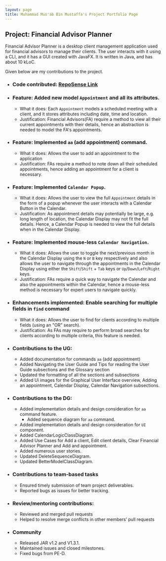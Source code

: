 ```yaml
---
layout: page
title: Muhammad Mus'ab Bin Mustaffa's Project Portfolio Page
---
```


## Project: Financial Advisor Planner

Financial Advisor Planner is a desktop client management application used for financial advisors to manage their clients. The user interacts with it using a CLI, and it has a GUI created with JavaFX. It is written in Java, and has about 10 kLoC.

Given below are my contributions to the project.

- ### Code contributed: [RepoSense Link](https://nus-cs2103-ay2223s1.github.io/tp-dashboard/?search=muhdmusab&sort=groupTitle&sortWithin=title&timeframe=commit&mergegroup=&groupSelect=groupByRepos&breakdown=true&checkedFileTypes=docs~functional-code~test-code~other&since=2022-09-16&tabOpen=true&tabType=authorship&tabAuthor=MuhdMusab&tabRepo=AY2223S1-CS2103T-W09-2%2Ftp%5Bmaster%5D&authorshipIsMergeGroup=false&authorshipFileTypes=docs~functional-code~test-code&authorshipIsBinaryFileTypeChecked=false&authorshipIsIgnoredFilesChecked=false)
- ### Feature: Added new model `Appointment` and all its attributes.
  - What it does: Each `Appointment` models a scheduled meeting with a client, and it stores attributes including date, time and location.
  - Justification: Financial Advisors(FA) require a method to view all their current appointments with their details, hence an abstraction is needed to model the FA's appointments.
- ### Feature: Implemented `aa` (add appointment) command.
  - What it does: Allows the user to add an appointment to the application
  - Justification: FAs require a method to note down all their scheduled appointments, hence adding an appointment for a client is necessary.
- ### Feature: Implemented `Calendar Popup`.
  - What it does: Allows the user to view the full `Appointment` details in the form of a popup whenever the user interacts with a Calendar Button in the Calendar.
  - Justification: As appointment details may potentially be large, e.g. long length of location, the Calendar Display may not fit the full details. Hence, a Calendar Popup is needed to view the full details when in the Calendar Display. 
- ### Feature: Implemented mouse-less `Calendar Navigation`.
  - What it does: Allows the user to toggle the next/previous month in the Calendar Display using the `N` or `B` key respectively and also allows the user to navigate through the appointments in the Calendar Display using either the `Shift`/`Shift` + `Tab` keys or `Up`/`Down`/`Left`/`Right` keys.
  - Justification: FAs require a quick way to navigate the Calendar and also the appointments within the Calendar, hence a mouse-less method is necessary for expert users to navigate quickly.
- ### Enhancements implemented: Enable searching for multiple fields in `find` command
  - What it does: Allows the user to find for clients according to multiple fields (using an "OR" search).
  - Justification: As FAs may require to perform broad searches for clients according to multiple criteria, this feature is needed.
- ### Contributions to the UG:
  - Added documentation for commands `aa` (add appointment)
  - Added Navigating the User Guide and Tips for reading the User Guide subsections and the Glossary section
  - Updated the formatting of all the sections and subsections
  - Added Ui images for the Graphical User Interface overview, Adding an appointment, Calendar Display, Calendar Navigation subsections.
- ### Contributions to the DG:
  - Added implementation details and design consideration for `aa` command feature.
    - Added sequence diagram for `aa` command.
  - Added implementation details and design consideration for `UI` component.
  - Added CalendarLogicClassDiagram.
  - Added Use Cases for Add a client, Edit client details, Clear Financial Advisor Planner and Add and appointment.
  - Added numerous user stories.
  - Updated DeleteSequenceDiagram.
  - Updated BetterModelClassDiagram.
- ### Contributions to team-based tasks
  - Ensured timely submission of team project deliverables.
  - Reported bugs as issues for better tracking.
- ### Review/mentoring contributions:
  - Reviewed and merged pull requests
  - Helped to resolve merge conflicts in other members’ pull requests
- ### Community
  - Released JAR v1.2 and V1.3.1.
  - Maintained issues and closed milestones.
  - Fixed bugs from PE-D.
